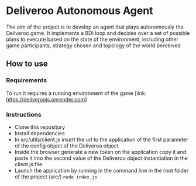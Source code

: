 # Deliveroo Autonomous Agent
The aim of the project is to develop an agent that plays autonomously the Deliveroo game. 
It implements a BDI loop and decides over a set of possible plans to execute based on the 
state of the environment, including other game participants, strategy chosen and topology of the world perceived

## How to use

### Requirements 
To run it requires a running environment of the game [link: https://deliveroojs.onrender.com]

### Instructions
* Clone this repository
* Install dependencies
* In src/utils/client.js insert the url to the application of the first parameter of the config object of the Deliveroo object
* Inside the browser generate a new token on the application copy it and paste it into the second value of the Deliveroo object instantiation in the client.js file
* Launch the application by running in the command line in the root folder of the project (src/) ```node index.js```